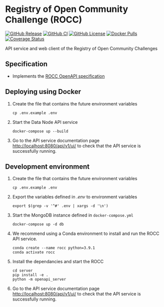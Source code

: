 # Registry of Open Community Challenge (ROCC)

[![GitHub Release](https://img.shields.io/github/release/Sage-Bionetworks/rocc.svg?include_prereleases&color=94398d&labelColor=555555&logoColor=ffffff&style=for-the-badge&logo=github)](https://github.com/Sage-Bionetworks/rocc/releases)
[![GitHub CI](https://img.shields.io/github/workflow/status/Sage-Bionetworks/rocc/ci.svg?color=94398d&labelColor=555555&logoColor=ffffff&style=for-the-badge&logo=github)](https://github.com/Sage-Bionetworks/rocc)
[![GitHub License](https://img.shields.io/github/license/Sage-Bionetworks/rocc.svg?color=94398d&labelColor=555555&logoColor=ffffff&style=for-the-badge&logo=github)](https://github.com/Sage-Bionetworks/rocc)
[![Docker Pulls](https://img.shields.io/docker/pulls/sagebionetworks/rocc.svg?color=94398d&labelColor=555555&logoColor=ffffff&style=for-the-badge&label=pulls&logo=docker)](https://hub.docker.com/repository/docker/sagebionetworks/rocc)
[![Coverage Status](https://img.shields.io/coveralls/github/Sage-Bionetworks/rocc.svg?color=94398d&labelColor=555555&logoColor=ffffff&style=for-the-badge&label=coverage&logo=Coveralls)](https://coveralls.io/github/Sage-Bionetworks/rocc?branch=)

API service and web client of the Registry of Open Community Challenges

## Specification

- Implements the [ROCC OpenAPI specification]

## Deploying using Docker

1. Create the file that contains the future environment variables

       cp .env.example .env

2. Start the Data Node API service

       docker-compose up --build

3. Go to the API service documentation page <http://localhost:8080/api/v1/ui/>
   to check that the API service is successfully running.

## Development environment

1. Create the file that contains the future environment variables

       cp .env.example .env

2. Export the variables defined in *.env* to environment variables

       export $(grep -v '^#' .env | xargs -d '\n')

3. Start the MongoDB instance defined in `docker-compose.yml`

       docker-compose up -d db

4. We recommend using a Conda environment to install and run the ROCC API service.

       conda create --name rocc python=3.9.1
       conda activate rocc

5. Install the dependancies and start the ROCC

       cd server
       pip install -e .
       python -m openapi_server

6. Go to the API service documentation page <http://localhost:8080/api/v1/ui/>
   to check that the API service is successfully running.

<!-- Definitions -->

[ROCC OpenAPI specification]: https://github.com/Sage-Bionetworks/rocc-schemas